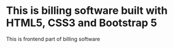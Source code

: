 <h1>This is billing software built with HTML5, CSS3 and Bootstrap 5</h1>
<p>This is frontend part of billing software</p>